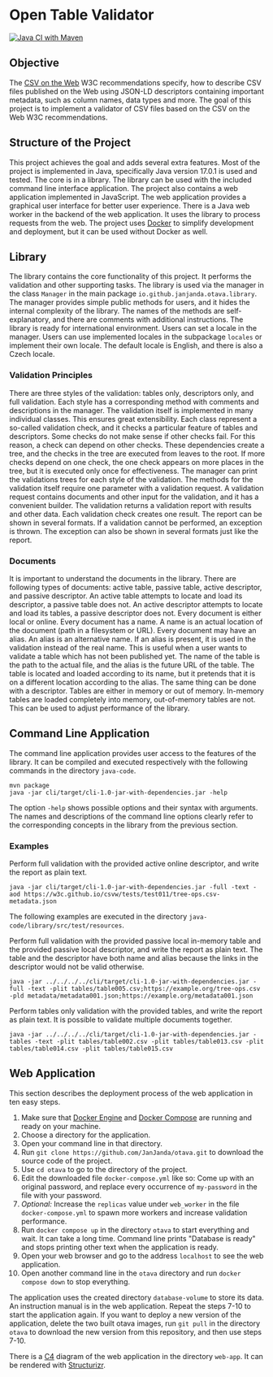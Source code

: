 # Open Table Validator

[![Java CI with Maven](https://github.com/JanJanda/otava/actions/workflows/maven.yml/badge.svg)](https://github.com/JanJanda/otava/actions/workflows/maven.yml)

## Objective

The [CSV on the Web](https://www.w3.org/TR/2016/NOTE-tabular-data-primer-20160225/) W3C recommendations specify, how to describe CSV files published on the Web using JSON-LD descriptors containing important metadata, such as column names, data types and more. The goal of this project is to implement a validator of CSV files based on the CSV on the Web W3C recommendations.

## Structure of the Project

This project achieves the goal and adds several extra features. Most of the project is implemented in Java, specifically Java version 17.0.1 is used and tested. The core is in a library. The library can be used with the included command line interface application. The project also contains a web application implemented in JavaScript. The web application provides a graphical user interface for better user experience. There is a Java web worker in the backend of the web application. It uses the library to process requests from the web. The project uses [Docker](https://www.docker.com/) to simplify development and deployment, but it can be used without Docker as well.

## Library

The library contains the core functionality of this project. It performs the validation and other supporting tasks. The library is used via the manager in the class `Manager` in the main package `io.github.janjanda.otava.library`. The manager provides simple public methods for users, and it hides the internal complexity of the library. The names of the methods are self-explanatory, and there are comments with additional instructions. The library is ready for international environment. Users can set a locale in the manager. Users can use implemented locales in the subpackage `locales` or implement their own locale. The default locale is English, and there is also a Czech locale.

### Validation Principles

There are three styles of the validation: tables only, descriptors only, and full validation. Each style has a corresponding method with comments and descriptions in the manager. The validation itself is implemented in many individual classes. This ensures great extensibility. Each class represent a so-called validation check, and it checks a particular feature of tables and descriptors. Some checks do not make sense if other checks fail. For this reason, a check can depend on other checks. These dependencies create a tree, and the checks in the tree are executed from leaves to the root. If more checks depend on one check, the one check appears on more places in the tree, but it is executed only once for effectiveness. The manager can print the validations trees for each style of the validation. The methods for the validation itself require one parameter with a validation request. A validation request contains documents and other input for the validation, and it has a convenient builder. The validation returns a validation report with results and other data. Each validation check creates one result. The report can be shown in several formats. If a validation cannot be performed, an exception is thrown. The exception can also be shown in several formats just like the report.

### Documents

It is important to understand the documents in the library. There are following types of documents: active table, passive table, active descriptor, and passive descriptor. An active table attempts to locate and load its descriptor, a passive table does not. An active descriptor attempts to locate and load its tables, a passive descriptor does not. Every document is either local or online. Every document has a name. A name is an actual location of the document (path in a filesystem or URL). Every document may have an alias. An alias is an alternative name. If an alias is present, it is used in the validation instead of the real name. This is useful when a user wants to validate a table which has not been published yet. The name of the table is the path to the actual file, and the alias is the future URL of the table. The table is located and loaded according to its name, but it pretends that it is on a different location according to the alias. The same thing can be done with a descriptor. Tables are either in memory or out of memory. In-memory tables are loaded completely into memory, out-of-memory tables are not. This can be used to adjust performance of the library.

## Command Line Application

The command line application provides user access to the features of the library. It can be compiled and executed respectively with the following commands in the directory `java-code`.

```
mvn package
java -jar cli/target/cli-1.0-jar-with-dependencies.jar -help
```

The option `-help` shows possible options and their syntax with arguments. The names and descriptions of the command line options clearly refer to the corresponding concepts in the library from the previous section.

### Examples

Perform full validation with the provided active online descriptor, and write the report as plain text.
```
java -jar cli/target/cli-1.0-jar-with-dependencies.jar -full -text -aod https://w3c.github.io/csvw/tests/test011/tree-ops.csv-metadata.json
```

The following examples are executed in the directory `java-code/library/src/test/resources`.

Perform full validation with the provided passive local in-memory table and the provided passive local descriptor, and write the report as plain text. The table and the descriptor have both name and alias because the links in the descriptor would not be valid otherwise.
```
java -jar ../../../../cli/target/cli-1.0-jar-with-dependencies.jar -full -text -plit tables/table005.csv;https://example.org/tree-ops.csv -pld metadata/metadata001.json;https://example.org/metadata001.json
```

Perform tables only validation with the provided tables, and write the report as plain text. It is possible to validate multiple documents together.
```
java -jar ../../../../cli/target/cli-1.0-jar-with-dependencies.jar -tables -text -plit tables/table002.csv -plit tables/table013.csv -plit tables/table014.csv -plit tables/table015.csv
```

## Web Application

This section describes the deployment process of the web application in ten easy steps.

1. Make sure that [Docker Engine](https://docs.docker.com/get-docker/) and [Docker Compose](https://docs.docker.com/compose/install/) are running and ready on your machine.
2. Choose a directory for the application.
3. Open your command line in that directory.
4. Run `git clone https://github.com/JanJanda/otava.git` to download the source code of the project.
5. Use `cd otava` to go to the directory of the project.
6. Edit the downloaded file `docker-compose.yml` like so: Come up with an original password, and replace every occurrence of `my-password` in the file with your password.
7. *Optional:* Increase the `replicas` value under `web_worker` in the file `docker-compose.yml` to spawn more workers and increase validation performance.
8. Run `docker compose up` in the directory `otava` to start everything and wait. It can take a long time. Command line prints "Database is ready" and stops printing other text when the application is ready.
9. Open your web browser and go to the address `localhost` to see the web application.
10. Open another command line in the `otava` directory and run `docker compose down` to stop everything.

The application uses the created directory `database-volume` to store its data. An instruction manual is in the web application. Repeat the steps 7-10 to start the application again. If you want to deploy a new version of the application, delete the two built otava images, run `git pull` in the directory `otava` to download the new version from this repository, and then use steps 7-10.

There is a [C4](https://c4model.com/) diagram of the web application in the directory `web-app`. It can be rendered with [Structurizr](https://structurizr.com/dsl).
